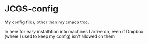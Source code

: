 JCGS-config
===========

My config files, other than my emacs tree.

In here for easy installation into machines I arrive on, even if
Dropbox (where I used to keep my config) isn't allowed on them.
